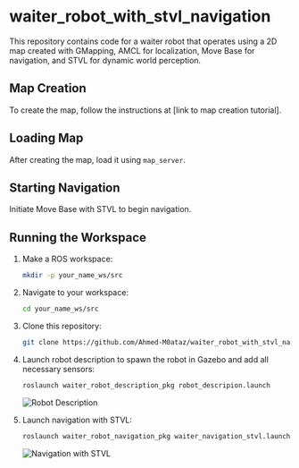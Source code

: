 # waiter_robot_with_stvl_navigation

This repository contains code for a waiter robot that operates using a 2D map created with GMapping, AMCL for localization, Move Base for navigation, and STVL for dynamic world perception.

## Map Creation
To create the map, follow the instructions at [link to map creation tutorial].

## Loading Map
After creating the map, load it using `map_server`.

## Starting Navigation
Initiate Move Base with STVL to begin navigation.

## Running the Workspace
1. Make a ROS workspace:
    ```bash
    mkdir -p your_name_ws/src
    ```
2. Navigate to your workspace:
    ```bash
    cd your_name_ws/src
    ```
3. Clone this repository:
    ```bash
    git clone https://github.com/Ahmed-M0ataz/waiter_robot_with_stvl_navigation.git
    ```
4. Launch robot description to spawn the robot in Gazebo and add all necessary sensors:
    ```bash
    roslaunch waiter_robot_description_pkg robot_descripion.launch
    ```
   ![Robot Description](link_to_image1)

5. Launch navigation with STVL:
    ```bash
    roslaunch waiter_robot_navigation_pkg waiter_navigation_stvl.launch
    ```
   ![Navigation with STVL](link_to_image2)
